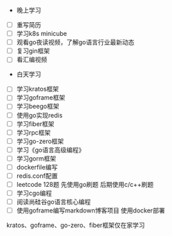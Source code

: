 + 晚上学习

- [ ] 重写简历
- [ ] 学习k8s minicube
- [ ] 观看go夜读视频，了解go语言行业最新动态
- [ ] 复习gin框架
- [ ] 看汇编视频

+ 白天学习

- [ ] 学习kratos框架
- [ ] 学习goframe框架
- [ ] 学习beego框架
- [ ] 使用go实现redis
- [ ] 学习fiber框架
- [ ] 学习rpc框架
- [ ] 学习go-zero框架
- [ ] 学习《go语言高级编程》
- [ ] 学习gorm框架
- [ ] dockerfile编写
- [ ] redis.conf配置
- [ ] leetcode 128题 先使用go刷题 后期使用c/c++刷题
- [ ] 学习cgo编程
- [ ] 阅读尚硅谷go语言核心编程
- [ ] 使用goframe编写markdown博客项目 使用docker部署

kratos、goframe、go-zero、fiber框架仅在家学习
